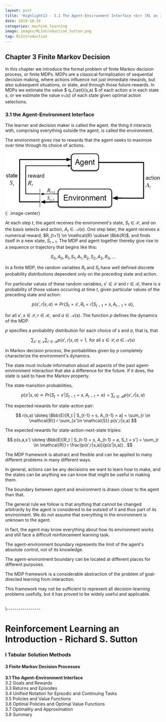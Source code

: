 ```yaml
---
layout: post
title: 'Highlight13 - 3.1 The Agent-Environment Interface <br> [RL an Introduction - S. Sutton]'
date: 2019-10-16
categories: machine_learning
image: images/RLIntroduction_Sutton.png
tag: RLIntroduction
---
```

## Chapter 3 Finite Markov Decision
In this chapter we introduce the formal problem of finite Markov decision process, or finite MDPs. MDPs are a classical formalization of sequential decision making, where actions influence not just immediate rewards, but also subsequent situations, or state, and through those future rewards. In MDPs we estimate the value $ q_{\ast}(s,a) $ of each action $a$ in each state $s$, or we estimate the value $v_{\ast}(s)$ of each state given optimal action selections.

### 3.1 the Agent-Environment Interface
The learner and decision maker is called the agent. the thing it interacts with, comprising everything outside the agent, is called the environment.
<br>

The environment gives rise to rewards that the agent seeks to maximize over time through its choice of actions.

![Figure3.1](/images/Figure3.1.png){: .image-center}

At each step $t$, the agent receives the environment's state, $S_t \in \mathcal{S}$, and on the basis selects and action, $A_t \in \mathcal{A}(s)$. One step later, the agent receives a numerical reward, $R_{t+1} \in \mathcal{R} \subset \Bbb{R}$, and finds itself in a new state, $S_{t+1}$. The MDP and agent together thereby give rise to a sequence or trajectory that begins like this:

$$
S_0, A_0, R_1, S_1, A_1, R_2, S_2, A_2, R_3, ...
$$

In a finite MDP, the random variables $R_t$ and $S_t$ have well defined discrete probability distributions dependent only on the preceding state and action.
<br>

For particular values of these random variables, $s' \in \mathcal{S}$ and $r \in \mathcal{R}$, there is a probability of those values occurring at time $t$, given particular values of the preceding state and action:

$$
p(s',r|s,a) \doteq Pr\{S_t = s', R_t = r | S_{t-1} = s, A_{t-1} = a\},
$$

for all $s', s \in \mathcal{S}, r \in \mathcal{R},\text{ and } a \in \mathcal{A}(s)$. The function $p$ defines the dynamics of the MDP.
<br>

$p$ specifies a probability distribution for each choice of $s$ and $a$, that is, that

$$
\sum_{s'\in \mathcal{S}} \sum_{r \in \mathcal{R}} p(s',r|s,a) = 1, \text{    for all } s \in \mathcal{S}, a \in \mathcal{A}(s)
$$

In Markov decision process, the porbabilities given by $p$ completely characterize the environment's dynamics.
<br>

The state must include information about all aspects of the past agent-environment interaction that ake a difference for the future. If it does, the state is said to have the Markov property.
<br>

The state-transition probabilities,

$$
p(s'|s,a) \doteq Pr\{S_t = s' | S_{t-1} = s, A_{t-1} = a\} = \sum_{r \in \mathcal{R}} p(s',r|s,a)
$$

The expected rewards for state-action pair:

$$
r(s,a) \doteq \Bbb{E}[R_t | S_{t-1} = s, A_{t-1} = a] = \sum_{r \in \mathcal{R}} r \sum_{s'\in \mathcal{S}} p(s',r|s,a)
$$

The expected rewards for state-action-next-state triples:

$$
p(s,a,s') \doteq \Bbb{E}[R_t | S_{t-1} = s, A_{t-1} = a, S_t = s'] = \sum_{r \in \mathcal{R}} r \frac{p(s',r|s,a)}{p(s'|s,a)} .
$$

The MDP framework is abstract and flexible and can be applied to many different problems in many different ways.
<br>

In general, actions can be any decisioins we want to learn how to make, and the states can be anything we can know that might be useful in making them.
<br>

The boundary between agent and environment is drawn closer to the agent than that.
<br>

The general rule we follow is that anything that cannot be changed arbitrarily by the agent is considered to be outsied of it and thus part of its environment. We do not assume that everything in the environment is unknown to the agent.
<br>

In fact, the agent may know everything about how its environment works and still face a difficult reinforcement learning task.
<br>

The agent-environment boundary represents the limit of the agent's absolute control, not of its knowledge.
<br>

The agent-environment boundary can be located at different places for different purposes.
<br>

The MDP framework is a considerable abstraction of the problem of goal-directed learning from interaction.
<br>

This framework may not be sufficient to represent all decision-learning problems usefully, but it has proved to be widely useful and applicable.






<br>
\-----------------

# Reinforcement Learning an Introduction - Richard S. Sutton

### I Tabular Solution Methods
#### 3 Finite Markov Decision Processes
<b>3.1 The Agent–Environment Interface<br></b>
3.2 Goals and Rewards<br>
3.3 Returns and Episodes<br>
3.4 Unified Notation for Episodic and Continuing Tasks<br>
3.5 Policies and Value Functions<br>
3.6 Optimal Policies and Optimal Value Functions<br>
3.7 Optimality and Approximation<br>
3.8 Summary<br>
